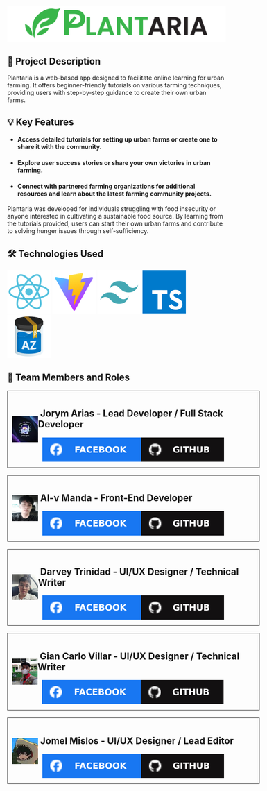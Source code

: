 ![Plantaria](./docs/assets/banner.png)


## 🌿 Project Description 

Plantaria is a web-based app designed to facilitate online learning for urban farming. It offers beginner-friendly tutorials on various farming techniques, providing users with step-by-step guidance to create their own urban farms.

## 💡 Key Features 
- #### Access detailed tutorials for setting up urban farms or create one to share it with the community.
- #### Explore user success stories or share your own victories in urban farming.
- #### Connect with partnered farming organizations for additional resources and learn about the latest farming community projects.

Plantaria was developed for individuals struggling with food insecurity or anyone interested in cultivating a sustainable food source. By learning from the tutorials provided, users can start their own urban farms and contribute to solving hunger issues through self-sufficiency.

## 🛠️ Technologies Used

 ![React](./docs/assets/react-svgrepo-com.svg)
 ![Vite](./docs/assets/vite-svgrepo-com.svg)
 ![Tailwind](./docs/assets/tailwind-svgrepo-com.svg)
 ![TypeScript](./docs/assets/typescript-icon-svgrepo-com.svg)
 ![Azle](./docs/assets/azle.svg)


## 💼 Team Members and Roles

<div style="border: 1px solid #333; padding: 10px; width: 40em;">
  <div style="display: flex; align-items: center;">
    <img height="60" src="./docs/pfp/xyugen.jpg"/>
    <div>
      <h2> &nbsp;Jorym Arias - Lead Developer / Full Stack Developer</h2>
      <div style="display: flex; align-items: center; padding-left: 10px;">
        <a href="https://www.facebook.com/yugen.zwei"><img src="./docs/assets/fbbutton.svg" width="auto" height="auto" alt="facebook logo"/></a>
        <a href="https://github.com/xyugen"><img src="./docs/assets/githubbutton.svg" width="auto" height="auto" alt="github logo"/></a>
      </div>
    </div>
  </div>
</div>

<br/>

<div style="border: 1px solid #333; padding: 10px; width: 40em;">
  <div style="display: flex; align-items: center;">
    <img height="60" src="./docs/pfp/alv.jpg"/>
    <div>
      <h2> &nbsp;Al-v Manda - Front-End Developer</h2>
      <div style="display: flex; align-items: center; padding-left: 10px;">
        <a href="https://www.facebook.com/alv.manda.3"><img src="./docs/assets/fbbutton.svg" width="auto" height="auto" alt="facebook logo"/></a>
        <a href="https://github.com/Kaizouku14"><img src="./docs/assets/githubbutton.svg" width="auto" height="auto" alt="github logo"/></a>
      </div>
    </div>
  </div>
</div>

<br/>

<div style="border: 1px solid #333; padding: 10px; width: 40em;">
  <div style="display: flex; align-items: center;">
    <img height="60" src="./docs/pfp/darv.jpg"/>
    <div>
      <h2> &nbsp;Darvey Trinidad - UI/UX Designer / Technical Writer</h2>
      <div style="display: flex; align-items: center; padding-left: 10px;">
        <a href="https://www.facebook.com/darvey.trinidad.9"><img src="./docs/assets/fbbutton.svg" width="auto" height="auto" alt="facebook logo"/></a>
        <a href="https://github.com/darvey-trinidad"><img src="./docs/assets/githubbutton.svg" width="auto" height="auto" alt="github logo"/></a>
      </div>
    </div>
  </div>
</div>

<br/>

<div style="border: 1px solid #333; padding: 10px; width: 40em;">
  <div style="display: flex; align-items: center;">
    <img height="60" src="./docs/pfp/gian.jpg"/>
    <div>
      <h2> &nbsp;Gian Carlo Villar - UI/UX Designer / Technical Writer</h2>
      <div style="display: flex; align-items: center; padding-left: 10px;">
        <a href="https://www.facebook.com/giancarlo.villar.35"><img src="./docs/assets/fbbutton.svg" width="auto" height="auto" alt="facebook logo"/></a>
        <a href="https://github.com/Dochiibells"><img src="./docs/assets/githubbutton.svg" width="auto" height="auto" alt="github logo"/></a>
      </div>
    </div>
  </div>
</div>

<br/>

<div style="border: 1px solid #333; padding: 10px; width: 40em;">
  <div style="display: flex; align-items: center;">
    <img height="60" src="./docs/pfp/jomel.jpg"/>
    <div>
      <h2> &nbsp;Jomel Mislos - UI/UX Designer / Lead Editor</h2>
      <div style="display: flex; align-items: center; padding-left: 10px;">
        <a href="https://www.facebook.com/joml.amv"><img src="./docs/assets/fbbutton.svg" width="auto" height="auto" alt="facebook logo"/></a>
        <a href="https://github.com/Dochiibells"><img src="./docs/assets/githubbutton.svg" width="auto" height="auto" alt="github logo"/></a>
      </div>
    </div>
  </div>
</div>
